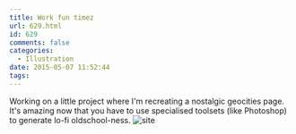 ```yaml
---
title: Work fun timez
url: 629.html
id: 629
comments: false
categories:
  - Illustration
date: 2015-05-07 11:52:44
tags:
---
```


Working on a little project where I'm recreating a nostalgic geocities page. It's amazing now that you have to use specialised toolsets (like Photoshop) to generate lo-fi oldschool-ness. ![site](/images/posts/site.jpg)
